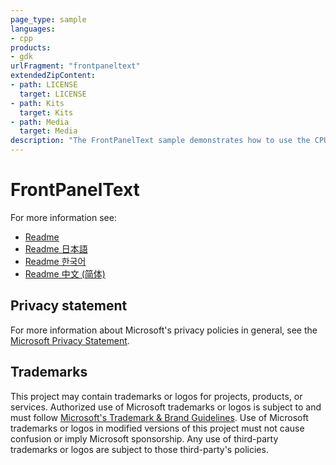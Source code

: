```yaml
---
page_type: sample
languages:
- cpp
products:
- gdk
urlFragment: "frontpaneltext"
extendedZipContent:
- path: LICENSE
  target: LICENSE
- path: Kits
  target: Kits
- path: Media
  target: Media
description: "The FrontPanelText sample demonstrates how to use the CPU to draw text on the Xbox Devkit Front Panel Display."
---
```


# FrontPanelText

For more information see: 
- [Readme](https://github.com/microsoft/Xbox-GDK-Samples/blob/main/Samples/System/FrontPanelText/readme_en-us.md)
- [Readme 日本語](https://github.com/microsoft/Xbox-GDK-Samples/blob/main/Samples/System/FrontPanelText/readme_ja-jp.md)
- [Readme 한국어](https://github.com/microsoft/Xbox-GDK-Samples/blob/main/Samples/System/FrontPanelText/readme_ko-kr.md)
- [Readme 中文 (简体)](https://github.com/microsoft/Xbox-GDK-Samples/blob/main/Samples/System/FrontPanelText/readme_zh-cn.md)

## Privacy statement

For more information about Microsoft's privacy policies in general, see the [Microsoft Privacy Statement](https://privacy.microsoft.com/privacystatement/).

## Trademarks

This project may contain trademarks or logos for projects, products, or services. Authorized use of Microsoft trademarks or logos is subject to and must follow [Microsoft's Trademark & Brand Guidelines](https://www.microsoft.com/en-us/legal/intellectualproperty/trademarks/usage/general). Use of Microsoft trademarks or logos in modified versions of this project must not cause confusion or imply Microsoft sponsorship. Any use of third-party trademarks or logos are subject to those third-party's policies.
